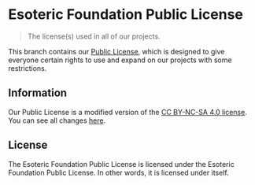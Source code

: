 # Esoteric Foundation Public License

> The license(s) used in all of our projects.

This branch contains our [Public License](./Esoteric%20Foundation%20Public%20License.txt), which is designed to give everyone certain rights to use and expand on our projects with some restrictions.

## Information

Our Public License is a modified version of the [CC BY-NC-SA 4.0 license](./assets/text/licenses/CC%20BY-NC-SA%204.0.txt). You can see all changes [here](https://github.com/EsotericFoundation/license/compare/0.0.1...public#diff-75c30852efd747a5855f85114831a9ef578c14ab2eed788829c7c8651b9579f2).

## License

The Esoteric Foundation Public License is licensed under the Esoteric Foundation Public License. In other words, it is licensed under itself.
